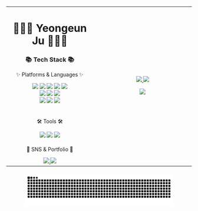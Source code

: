 <table width="100%">
  <tr>
    <td width="47%" valign="top">
      <div align="center">
        <h1>👩🏻‍💻 Yeongeun Ju 👩🏻‍💻</h1>
        <h3>📚 Tech Stack 📚</h3>
        <p>✨ Platforms & Languages ✨</p>
        <div>
          <img src="https://img.shields.io/badge/Python-3776AB?style=flat&logo=Python&logoColor=white" />
          <img src="https://img.shields.io/badge/Java-007396?style=flat&logo=Conda-Forge&logoColor=white" />
          <img src="https://img.shields.io/badge/HTML5-E34F26?style=flat&logo=HTML5&logoColor=white" />
          <img src="https://img.shields.io/badge/CSS3-1572B6?style=flat&logo=CSS3&logoColor=white" />
          <img src="https://img.shields.io/badge/JavaScript-F7DF1E?style=flat&logo=JavaScript&logoColor=white" /><br>
          <img src="https://img.shields.io/badge/node.js-339933?style=flat&logo=Node.js&logoColor=white">
          <img src="https://img.shields.io/badge/express-000000?style=flat&logo=express&logoColor=white">
          <img src="https://img.shields.io/badge/Prisma-2D3748?style=flat&logo=Prisma&logoColor=white"><br>
          <img src="https://img.shields.io/badge/MySQL-4479A1?style=flat&logo=MySQL&logoColor=white" />
          <img src="https://img.shields.io/badge/MariaDB-003545?style=flat&logo=MariaDB&logoColor=white" />
          <img src="https://img.shields.io/badge/PostgreSQL-4169E1?style=flat&logo=PostgreSQL&logoColor=white">
        </div>
      </div>
      <br/>
      <div align="center" style="margin-top: 20px;">
        <p>🛠 Tools 🛠</p>
        <img src="https://img.shields.io/badge/Eclipse%20IDE-2C2255?style=flat&logo=EclipseIDE&logoColor=white" />
        <img src="https://img.shields.io/badge/Visual%20Studio%20Code-007ACC?style=flat&logo=VisualStudioCode&logoColor=white" />
        <img src="https://img.shields.io/badge/GitHub-181717?style=flat&logo=GitHub&logoColor=white" />
      </div>
      <div align="center" style="margin-top: 20px;">
        <p>🎨 SNS & Portfolio 🎨</p>
        <a href="https://jju-int-p.tistory.com/">
          <img src="https://img.shields.io/badge/Blog-FF9800?style=flat&logo=Blogger&logoColor=white" />
        </a>
        <a href="mailto:juye981203@naver.com">
          <img src="https://img.shields.io/badge/Mail-30B980?style=flat&logo=Gmail&logoColor=white" />
        </a>
      </div>
    </td>
    <td width="53%" valign="center">
      <div align="center">
        <a href="https://github.com/anuraghazra/github-readme-stats">
          <img src="https://github-readme-stats.vercel.app/api/top-langs/?username=juyeongeun&layout=compact&show_icons=true&theme=vue&count_private=true&hide=stars,commits,prs,issues,contribs" width="49%"/>
          <img src="https://github-readme-stats.vercel.app/api?username=juyeongeun&show_icons=true&theme=vue&count_private=true&hide=stars,commits,prs,issues,contribs" width="49%" />
        </a>    
      </div>
      <div align="center" style="margin-top: 15px;">
        <a href="https://solved.ac/profile/juyeongeun" target="_blank">
          <img src="http://mazassumnida.wtf/api/v2/generate_badge?boj=juyeongeun" width="50%">
        </a>
<!--         <a href="https://github.com/anuraghazra/github-readme-stats">
          <img src="https://github-readme-stats.vercel.app/api/wakatime?username=juyeongeun" width="49%" />
        </a> -->
      </div>
    </td>
  </tr>
</table>
<div align="center" style="margin-top: 20px;">
  <img src="https://github.com/juyeongeun/juyeongeun/blob/output/github-snake.svg" width="80%">
</div>

